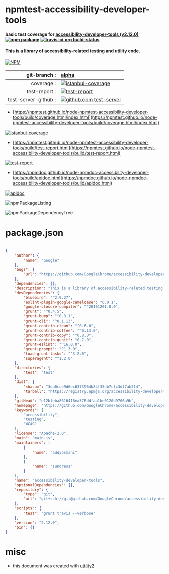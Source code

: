 # npmtest-accessibility-developer-tools

#### basic test coverage for  [accessibility-developer-tools (v2.12.0)](https://github.com/GoogleChrome/accessibility-developer-tools)  [![npm package](https://img.shields.io/npm/v/npmtest-accessibility-developer-tools.svg?style=flat-square)](https://www.npmjs.org/package/npmtest-accessibility-developer-tools) [![travis-ci.org build-status](https://api.travis-ci.org/npmtest/node-npmtest-accessibility-developer-tools.svg)](https://travis-ci.org/npmtest/node-npmtest-accessibility-developer-tools)

#### This is a library of accessibility-related testing and utility code.

[![NPM](https://nodei.co/npm/accessibility-developer-tools.png?downloads=true&downloadRank=true&stars=true)](https://www.npmjs.com/package/accessibility-developer-tools)

| git-branch : | [alpha](https://github.com/npmtest/node-npmtest-accessibility-developer-tools/tree/alpha)|
|--:|:--|
| coverage : | [![istanbul-coverage](https://npmtest.github.io/node-npmtest-accessibility-developer-tools/build/coverage.badge.svg)](https://npmtest.github.io/node-npmtest-accessibility-developer-tools/build/coverage.html/index.html)|
| test-report : | [![test-report](https://npmtest.github.io/node-npmtest-accessibility-developer-tools/build/test-report.badge.svg)](https://npmtest.github.io/node-npmtest-accessibility-developer-tools/build/test-report.html)|
| test-server-github : | [![github.com test-server](https://npmtest.github.io/node-npmtest-accessibility-developer-tools/GitHub-Mark-32px.png)](https://npmtest.github.io/node-npmtest-accessibility-developer-tools/build/app/index.html) | | build-artifacts : | [![build-artifacts](https://npmtest.github.io/node-npmtest-accessibility-developer-tools/glyphicons_144_folder_open.png)](https://github.com/npmtest/node-npmtest-accessibility-developer-tools/tree/gh-pages/build)|

- [https://npmtest.github.io/node-npmtest-accessibility-developer-tools/build/coverage.html/index.html](https://npmtest.github.io/node-npmtest-accessibility-developer-tools/build/coverage.html/index.html)

[![istanbul-coverage](https://npmtest.github.io/node-npmtest-accessibility-developer-tools/build/screenCapture.buildCi.browser.%252Ftmp%252Fbuild%252Fcoverage.lib.html.png)](https://npmtest.github.io/node-npmtest-accessibility-developer-tools/build/coverage.html/index.html)

- [https://npmtest.github.io/node-npmtest-accessibility-developer-tools/build/test-report.html](https://npmtest.github.io/node-npmtest-accessibility-developer-tools/build/test-report.html)

[![test-report](https://npmtest.github.io/node-npmtest-accessibility-developer-tools/build/screenCapture.buildCi.browser.%252Ftmp%252Fbuild%252Ftest-report.html.png)](https://npmtest.github.io/node-npmtest-accessibility-developer-tools/build/test-report.html)

- [https://npmdoc.github.io/node-npmdoc-accessibility-developer-tools/build/apidoc.html](https://npmdoc.github.io/node-npmdoc-accessibility-developer-tools/build/apidoc.html)

[![apidoc](https://npmdoc.github.io/node-npmdoc-accessibility-developer-tools/build/screenCapture.buildCi.browser.%252Ftmp%252Fbuild%252Fapidoc.html.png)](https://npmdoc.github.io/node-npmdoc-accessibility-developer-tools/build/apidoc.html)

![npmPackageListing](https://npmtest.github.io/node-npmtest-accessibility-developer-tools/build/screenCapture.npmPackageListing.svg)

![npmPackageDependencyTree](https://npmtest.github.io/node-npmtest-accessibility-developer-tools/build/screenCapture.npmPackageDependencyTree.svg)



# package.json

```json

{
    "author": {
        "name": "Google"
    },
    "bugs": {
        "url": "https://github.com/GoogleChrome/accessibility-developer-tools/issues"
    },
    "dependencies": {},
    "description": "This is a library of accessibility-related testing and utility code.",
    "devDependencies": {
        "bluebird": "^2.9.27",
        "eslint-plugin-google-camelcase": "0.0.1",
        "google-closure-compiler": "^20161201.0.0",
        "grunt": "^0.4.5",
        "grunt-bump": "^0.3.1",
        "grunt-cli": "^0.1.13",
        "grunt-contrib-clean": "^0.6.0",
        "grunt-contrib-coffee": "^0.13.0",
        "grunt-contrib-copy": "^0.8.0",
        "grunt-contrib-qunit": "0.7.0",
        "grunt-eslint": "^16.0.0",
        "grunt-prompt": "^1.3.0",
        "load-grunt-tasks": "^3.2.0",
        "superagent": "^1.2.0"
    },
    "directories": {
        "test": "test"
    },
    "dist": {
        "shasum": "3da0cce9d6ec6373964b84f35db7cfc3df7ab514",
        "tarball": "https://registry.npmjs.org/accessibility-developer-tools/-/accessibility-developer-tools-2.12.0.tgz"
    },
    "gitHead": "e12bfeba8616416ea376ddfaa1be0120d9706a9b",
    "homepage": "https://github.com/GoogleChrome/accessibility-developer-tools",
    "keywords": [
        "accessibility",
        "testing",
        "WCAG"
    ],
    "license": "Apache-2.0",
    "main": "main.js",
    "maintainers": [
        {
            "name": "addyosmani"
        },
        {
            "name": "sundress"
        }
    ],
    "name": "accessibility-developer-tools",
    "optionalDependencies": {},
    "repository": {
        "type": "git",
        "url": "git+ssh://git@github.com/GoogleChrome/accessibility-developer-tools.git"
    },
    "scripts": {
        "test": "grunt travis --verbose"
    },
    "version": "2.12.0",
    "bin": {}
}
```



# misc
- this document was created with [utility2](https://github.com/kaizhu256/node-utility2)

